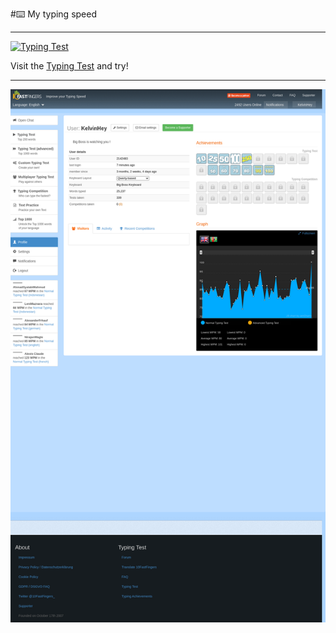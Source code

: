 #⌨️ My typing speed
<hr>
<a href="https://10fastfingers.com/typing-test/english"><img src="http://img.10fastfingers.com/badge/typing-test_1_CX.png" alt="Typing Test" /></a><p>Visit the <a href="https://10fastfingers.com/typing-test/english">Typing Test</a> and try!</p>
<hr>
<img src="https://github.com/Kelvin-Hey/my-typing-speed/blob/main/img.png"></img>
